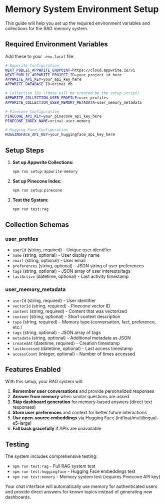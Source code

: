 # Memory System Environment Setup

This guide will help you set up the required environment variables and collections for the RAG memory system.

## Required Environment Variables

Add these to your `.env.local` file:

```bash
# Appwrite Configuration
NEXT_PUBLIC_APPWRITE_ENDPOINT=https://cloud.appwrite.io/v1
NEXT_PUBLIC_APPWRITE_PROJECT_ID=your_project_id_here
APPWRITE_API_KEY=your_api_key_here
APPWRITE_DATABASE_ID=orinai_db

# Collection IDs (these will be created by the setup script)
APPWRITE_COLLECTION_USER_PROFILE=user_profiles
APPWRITE_COLLECTION_USER_MEMORY_METADATA=user_memory_metadata

# Pinecone Configuration
PINECONE_API_KEY=your_pinecone_api_key_here
PINECONE_INDEX_NAME=orinai-user-memory

# Hugging Face Configuration
HUGGINGFACE_API_KEY=your_huggingface_api_key_here
```

## Setup Steps

1. **Set up Appwrite Collections:**
   ```bash
   npm run setup:appwrite-memory
   ```

2. **Set up Pinecone Index:**
   ```bash
   npm run setup:pinecone
   ```

3. **Test the System:**
   ```bash
   npm run test:rag
   ```

## Collection Schemas

### user_profiles
- `userId` (string, required) - Unique user identifier
- `name` (string, optional) - User display name
- `email` (string, optional) - User email
- `preferences` (string, optional) - JSON string of user preferences
- `tags` (string, optional) - JSON array of user interests/tags
- `lastActive` (datetime, optional) - Last activity timestamp

### user_memory_metadata
- `userId` (string, required) - User identifier
- `vectorId` (string, required) - Pinecone vector ID
- `content` (string, required) - Content that was vectorized
- `context` (string, optional) - Short context description
- `type` (string, required) - Memory type (conversation, fact, preference, etc.)
- `tags` (string, optional) - JSON array of tags
- `metadata` (string, optional) - Additional metadata as JSON
- `createdAt` (datetime, required) - Creation timestamp
- `lastAccessed` (datetime, optional) - Last access timestamp
- `accessCount` (integer, optional) - Number of times accessed

## Features Enabled

With this setup, your RAG system will:

1. **Remember user conversations** and provide personalized responses
2. **Answer from memory** when similar questions are asked
3. **Skip dashboard generation** for memory-based answers (direct text responses)
4. **Store user preferences** and context for better future interactions
5. **Use open-source embeddings** via Hugging Face (intfloat/multilingual-e5-large)
6. **Fall back gracefully** if APIs are unavailable

## Testing

The system includes comprehensive testing:

- `npm run test:rag` - Full RAG system test
- `npm run test:huggingface` - Hugging Face embeddings test
- `npm run test:memory` - Memory system test (requires Pinecone API key)

Your chat interface will automatically use memory for authenticated users and provide direct answers for known topics instead of generating new dashboards.